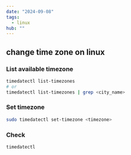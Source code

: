 ```yaml
---
date: "2024-09-08"
tags:
  - linux
hub: "" 
---
```


## change time zone on linux

### List available timezone

```bash
timedatectl list-timezones
# or
timedatectl list-timezones | grep <city_name>
```

### Set timezone

```bash
sudo timedatectl set-timezone <timezone>
```

### Check

```bash
timedatectl
```


